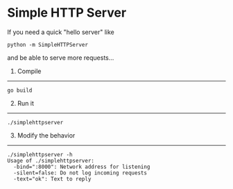 Simple HTTP Server
==================

If you need a quick "hello server" like

    python -m SimpleHTTPServer

and be able to serve more requests...


1. Compile
----------

    go build

2. Run it
---------

    ./simplehttpserver

3. Modify the behavior
----------------------

    ./simplehttpserver -h
    Usage of ./simplehttpserver:
      -bind=":8000": Network address for listening
      -silent=false: Do not log incoming requests
      -text="ok": Text to reply
